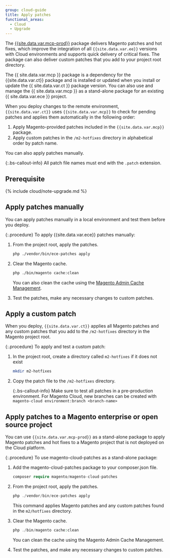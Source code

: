 ```yaml
---
group: cloud-guide
title: Apply patches
functional_areas:
  - Cloud
  - Upgrade
---
```

The [{{site.data.var.mcp-prod}}](https://github.com/magento/magento-cloud-patches) package
delivers Magento patches and hot fixes, which improve the integration of all `{{site.data.var.ee}}` versions with Cloud environments and supports quick delivery of critical fixes. The package can also deliver custom patches that you add to your project root directory.

The {{ site.data.var.mcp }} package is a dependency for the {{site.data.var.ct}} package and is installed or updated when you install or update the {{ site.data.var.ct }} package version. You can also use and manage the {{ site.data.var.mcp }} as a stand-alone package for an existing {{ site.data.var.ece }} project.

When you deploy changes to the remote environment, `{{site.data.var.ct}}` uses `{{site.data.var.mcp}}` to check for pending patches and applies them automatically in the following order:

1. Apply Magento-provided patches included in the `{{site.data.var.mcp}}` package.
1. Apply custom patches in the `/m2-hotfixes` directory in alphabetical order by patch name.

You can also apply patches manually.

{:.bs-callout-info}
All patch file names must end with the `.patch` extension.

## Prerequisite

{% include cloud/note-upgrade.md %}

## Apply patches manually

You can apply patches manually in a local environment and test them before you deploy.

{:.procedure}
To apply {{site.data.var.ece}} patches manually:

1. From the project root, apply the patches.

   ```bash
   php ./vendor/bin/ece-patches apply
   ```

1. Clear the Magento cache.

   ```bash
   php ./bin/magento cache:clean
   ```

   You can also clean the cache using the [Magento Admin Cache Management](http://docs.magento.com/m2/ee/user_guide/system/cache-management.html).

1. Test the patches, make any necessary changes to custom patches.

## Apply a custom patch

When you deploy, `{{site.data.var.ct}}` applies all Magento patches and any custom patches that you add to the `/m2-hotfixes` directory in the Magento project root.

{:.procedure}
To apply and test a custom patch:

1. In the project root, create a directory called `m2-hotfixes` if it does not exist

   ```bash
   mkdir m2-hotfixes
   ```

1. Copy the patch file to the `/m2-hotfixes` directory.

   {:.bs-callout-info}
   Make sure to test all patches in a pre-production environment.  For Magento Cloud, new branches can be created with `magento-cloud environment:branch <branch-name>`

## Apply patches to a Magento enterprise or open source project

You can use `{{site.data.var.mcp-prod}}` as a stand-alone package to apply Magento patches and hot fixes to a Magento project that is not deployed on the Cloud platform.

{:.procedure}
To use magento-cloud-patches as a stand-alone package:

1. Add the magento-cloud-patches package to your composer.json file.

   ```php
   composer require magento/magento-cloud-patches
   ```

1. From the project root, apply the patches.

   ```php
   php ./vendor/bin/ece-patches apply
   ```

   This command applies Magento patches and any custom patches found in the `m2/hotfixes` directory.

1. Clear the Magento cache.

   ```php
   php ./bin/magento cache:clean
   ```

   You can clean the cache using the Magento Admin Cache Management.

1. Test the patches, and make any necessary changes to custom patches.
